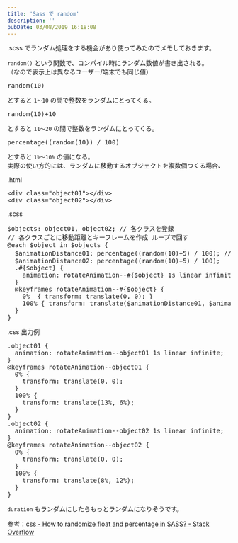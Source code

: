 ```yaml
---
title: 'Sass で random'
description: ''
pubDate: 03/08/2019 16:18:08
---
```


<p>.scss でランダム処理をする機会があり使ってみたのでメモしておきます。</p>

<p><code>random()</code> という関数で、コンパイル時にランダム数値が書き出される。<br/>
（なので表示上は異なるユーザー/端末でも同じ値）</p>

<pre class="code lang-css" data-lang="css" data-unlink>random(10)
</pre>

<p>とすると <code>1〜10</code> の間で整数をランダムにとってくる。</p>

<pre class="code lang-css" data-lang="css" data-unlink>random(10)<span class="synSpecial">+</span>10
</pre>

<p>とすると <code>11〜20</code> の間で整数をランダムにとってくる。</p>

<pre class="code lang-css" data-lang="css" data-unlink>percentage((random(10)) / 100)
</pre>

<p>とすると <code>1%〜10%</code> の値になる。<br/>
実際の使い方的には、ランダムに移動するオブジェクトを複数個つくる場合、</p>

<p>.html</p>

<pre class="code lang-html" data-lang="html" data-unlink><span class="synIdentifier">&lt;</span><span class="synStatement">div</span><span class="synIdentifier"> </span><span class="synType">class</span><span class="synIdentifier">=</span><span class="synConstant">&quot;object01&quot;</span><span class="synIdentifier">&gt;&lt;/</span><span class="synStatement">div</span><span class="synIdentifier">&gt;</span>
<span class="synIdentifier">&lt;</span><span class="synStatement">div</span><span class="synIdentifier"> </span><span class="synType">class</span><span class="synIdentifier">=</span><span class="synConstant">&quot;object02&quot;</span><span class="synIdentifier">&gt;&lt;/</span><span class="synStatement">div</span><span class="synIdentifier">&gt;</span>
</pre>

<p>.scss</p>

<pre class="code lang-css" data-lang="css" data-unlink>$objects: object01<span class="synSpecial">,</span> object02; // 各クラスを登録
// 各クラスごとに移動距離とキーフレームを作成 ループで回す
@each $<span class="synStatement">object</span> in $objects <span class="synIdentifier">{</span>
  $animationDistance<span class="synConstant">01</span>: percentage((random(<span class="synConstant">10</span>)<span class="synConstant">+5</span>) / <span class="synConstant">100</span>); // `<span class="synConstant">5%</span>〜<span class="synConstant">15%</span>` のあいだ
  $animationDistance<span class="synConstant">02</span>: percentage((random(<span class="synConstant">10</span>)<span class="synConstant">+5</span>) / <span class="synConstant">100</span>);
  .#<span class="synIdentifier">{</span>$object<span class="synIdentifier">}</span> <span class="synIdentifier">{</span>
    <span class="synType">animation</span>: rotateAnimation--#{$object<span class="synIdentifier">}</span> 1s linear infinite;
  <span class="synError">}</span>
  <span class="synComment">@keyframes</span> rotateAnimation--#<span class="synIdentifier">{</span>$object<span class="synIdentifier">}</span> <span class="synIdentifier">{</span>
    <span class="synConstant">0%</span>  <span class="synIdentifier">{</span> <span class="synType">transform</span>: <span class="synIdentifier">translate(</span><span class="synConstant">0</span><span class="synIdentifier">,</span><span class="synConstant"> 0</span><span class="synIdentifier">)</span>; <span class="synIdentifier">}</span>
    100% <span class="synIdentifier">{</span> <span class="synType">transform</span>: <span class="synIdentifier">translate(</span><span class="synConstant">$animationDistance01</span><span class="synIdentifier">,</span><span class="synConstant"> $animationDistance02</span><span class="synIdentifier">)</span>; <span class="synIdentifier">}</span>
  <span class="synError">}</span>
<span class="synError">}</span>
</pre>

<p>.css 出力例</p>

<pre class="code lang-css" data-lang="css" data-unlink><span class="synIdentifier">.object01</span> <span class="synIdentifier">{</span>
  <span class="synType">animation</span>: rotateAnimation--object<span class="synConstant">01</span> <span class="synConstant">1s</span> <span class="synConstant">linear</span> infinite;
<span class="synIdentifier">}</span>
<span class="synComment">@keyframes</span> rotateAnimation--object01 <span class="synIdentifier">{</span>
  <span class="synConstant">0%</span> <span class="synIdentifier">{</span>
    <span class="synType">transform</span>: <span class="synIdentifier">translate(</span><span class="synConstant">0</span><span class="synIdentifier">,</span><span class="synConstant"> 0</span><span class="synIdentifier">)</span>;
  <span class="synIdentifier">}</span>
  <span class="synConstant">100%</span> <span class="synIdentifier">{</span>
    <span class="synType">transform</span>: <span class="synIdentifier">translate(</span><span class="synConstant">13%</span><span class="synIdentifier">,</span><span class="synConstant"> 6%</span><span class="synIdentifier">)</span>;
  <span class="synIdentifier">}</span>
<span class="synIdentifier">}</span>
<span class="synIdentifier">.object02</span> <span class="synIdentifier">{</span>
  <span class="synType">animation</span>: rotateAnimation--object<span class="synConstant">02</span> <span class="synConstant">1s</span> <span class="synConstant">linear</span> infinite;
<span class="synIdentifier">}</span>
<span class="synComment">@keyframes</span> rotateAnimation--object02 <span class="synIdentifier">{</span>
  <span class="synConstant">0%</span> <span class="synIdentifier">{</span>
    <span class="synType">transform</span>: <span class="synIdentifier">translate(</span><span class="synConstant">0</span><span class="synIdentifier">,</span><span class="synConstant"> 0</span><span class="synIdentifier">)</span>;
  <span class="synIdentifier">}</span>
  <span class="synConstant">100%</span> <span class="synIdentifier">{</span>
    <span class="synType">transform</span>: <span class="synIdentifier">translate(</span><span class="synConstant">8%</span><span class="synIdentifier">,</span><span class="synConstant"> 12%</span><span class="synIdentifier">)</span>;
  <span class="synIdentifier">}</span>
<span class="synIdentifier">}</span>
</pre>

<p><code>duration</code> もランダムにしたらもっとランダムになりそうです。</p>

<p>参考：<a href="https://stackoverflow.com/questions/48708052/how-to-randomize-float-and-percentage-in-sass">css - How to randomize float and percentage in SASS? - Stack Overflow</a></p>
